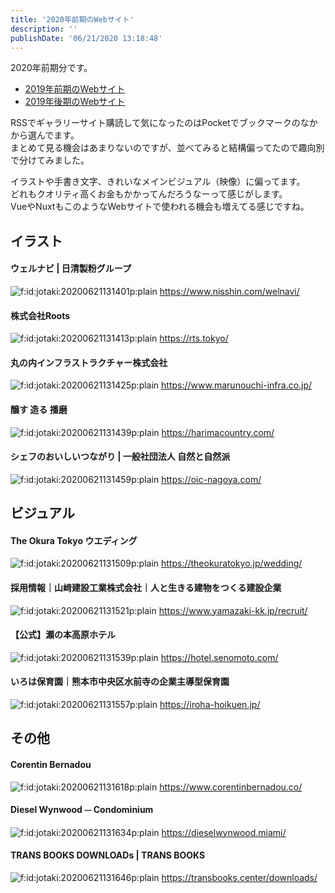 ```yaml
---
title: '2020年前期のWebサイト'
description: ''
publishDate: '06/21/2020 13:18:48'
---
```


<p>2020年前期分です。</p>

<ul>
<li><a href="https://jtk.hatenablog.com/entry/2019/08/04/100739">2019年前期のWebサイト</a></li>
<li><a href="https://jtk.hatenablog.com/entry/2019/12/09/090608">2019年後期のWebサイト</a></li>
</ul>

<p>RSSでギャラリーサイト購読して気になったのはPocketでブックマークのなかから選んでます。<br />
まとめて見る機会はあまりないのですが、並べてみると結構偏ってたので趣向別で分けてみました。</p>

<p>イラストや手書き文字、きれいなメインビジュアル（映像）に偏ってます。<br />
どれもクオリティ高くお金もかかってんだろうなーって感じがします。<br />
VueやNuxtもこのようなWebサイトで使われる機会も増えてる感じですね。</p>

<h2>イラスト</h2>

<h4>ウェルナビ | 日清製粉グループ</h4>

<p><span itemscope itemtype="http://schema.org/Photograph"><img src="/images/hatena/20200621131401.png" alt="f:id:jotaki:20200621131401p:plain" title="f:id:jotaki:20200621131401p:plain" class="hatena-fotolife" itemprop="image" /></span>
<a href="https://www.nisshin.com/welnavi/">https://www.nisshin.com/welnavi/</a></p>

<h4>株式会社Roots</h4>

<p><span itemscope itemtype="http://schema.org/Photograph"><img src="/images/hatena/20200621131413.png" alt="f:id:jotaki:20200621131413p:plain" title="f:id:jotaki:20200621131413p:plain" class="hatena-fotolife" itemprop="image" /></span>
<a href="https://rts.tokyo/">https://rts.tokyo/</a></p>

<h4>丸の内インフラストラクチャー株式会社</h4>

<p><span itemscope itemtype="http://schema.org/Photograph"><img src="/images/hatena/20200621131425.png" alt="f:id:jotaki:20200621131425p:plain" title="f:id:jotaki:20200621131425p:plain" class="hatena-fotolife" itemprop="image" /></span>
<a href="https://www.marunouchi-infra.co.jp/">https://www.marunouchi-infra.co.jp/</a></p>

<h4>醸す 造る 播磨</h4>

<p><span itemscope itemtype="http://schema.org/Photograph"><img src="/images/hatena/20200621131439.png" alt="f:id:jotaki:20200621131439p:plain" title="f:id:jotaki:20200621131439p:plain" class="hatena-fotolife" itemprop="image" /></span>
<a href="https://harimacountry.com/">https://harimacountry.com/</a></p>

<h4>シェフのおいしいつながり | 一般社団法人 自然と自然派</h4>

<p><span itemscope itemtype="http://schema.org/Photograph"><img src="/images/hatena/20200621131459.png" alt="f:id:jotaki:20200621131459p:plain" title="f:id:jotaki:20200621131459p:plain" class="hatena-fotolife" itemprop="image" /></span>
<a href="https://oic-nagoya.com/">https://oic-nagoya.com/</a></p>

<h2>ビジュアル</h2>

<h4>The Okura Tokyo ウエディング</h4>

<p><span itemscope itemtype="http://schema.org/Photograph"><img src="/images/hatena/20200621131509.png" alt="f:id:jotaki:20200621131509p:plain" title="f:id:jotaki:20200621131509p:plain" class="hatena-fotolife" itemprop="image" /></span>
<a href="https://theokuratokyo.jp/wedding/">https://theokuratokyo.jp/wedding/</a></p>

<h4>採用情報｜山﨑建設工業株式会社｜人と生きる建物をつくる建設企業</h4>

<p><span itemscope itemtype="http://schema.org/Photograph"><img src="/images/hatena/20200621131521.png" alt="f:id:jotaki:20200621131521p:plain" title="f:id:jotaki:20200621131521p:plain" class="hatena-fotolife" itemprop="image" /></span>
<a href="https://www.yamazaki-kk.jp/recruit/">https://www.yamazaki-kk.jp/recruit/</a></p>

<h4>【公式】瀬の本高原ホテル</h4>

<p><span itemscope itemtype="http://schema.org/Photograph"><img src="/images/hatena/20200621131539.png" alt="f:id:jotaki:20200621131539p:plain" title="f:id:jotaki:20200621131539p:plain" class="hatena-fotolife" itemprop="image" /></span>
<a href="https://hotel.senomoto.com/">https://hotel.senomoto.com/</a></p>

<h4>いろは保育園｜熊本市中央区水前寺の企業主導型保育園</h4>

<p><span itemscope itemtype="http://schema.org/Photograph"><img src="/images/hatena/20200621131557.png" alt="f:id:jotaki:20200621131557p:plain" title="f:id:jotaki:20200621131557p:plain" class="hatena-fotolife" itemprop="image" /></span>
<a href="https://iroha-hoikuen.jp/">https://iroha-hoikuen.jp/</a></p>

<h2>その他</h2>

<h4>Corentin Bernadou</h4>

<p><span itemscope itemtype="http://schema.org/Photograph"><img src="/images/hatena/20200621131618.png" alt="f:id:jotaki:20200621131618p:plain" title="f:id:jotaki:20200621131618p:plain" class="hatena-fotolife" itemprop="image" /></span>
<a href="https://www.corentinbernadou.co/">https://www.corentinbernadou.co/</a></p>

<h4>Diesel Wynwood ⏤ Condominium</h4>

<p><span itemscope itemtype="http://schema.org/Photograph"><img src="/images/hatena/20200621131634.png" alt="f:id:jotaki:20200621131634p:plain" title="f:id:jotaki:20200621131634p:plain" class="hatena-fotolife" itemprop="image" /></span>
<a href="https://dieselwynwood.miami/">https://dieselwynwood.miami/</a></p>

<h4>TRANS BOOKS DOWNLOADs | TRANS BOOKS</h4>

<p><span itemscope itemtype="http://schema.org/Photograph"><img src="/images/hatena/20200621131646.png" alt="f:id:jotaki:20200621131646p:plain" title="f:id:jotaki:20200621131646p:plain" class="hatena-fotolife" itemprop="image" /></span>
<a href="https://transbooks.center/downloads/">https://transbooks.center/downloads/</a></p>

